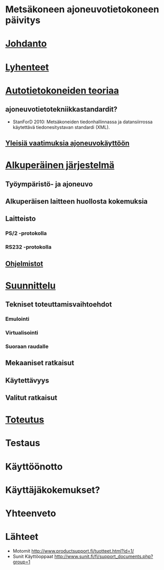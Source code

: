 
# Metsäkoneen ajoneuvotietokoneen päivitys

# [Johdanto](sisalto/johdanto.md)

# [Lyhenteet](sisalto/lyhenteet.md)

# [Autotietokoneiden teoriaa](sisalto/teoriaa.md)
## ajoneuvotietotekniikkastandardit?
* StanForD 2010: Metsäkoneiden tiedonhallinnassa ja datansiirrossa käytettävä tiedonesitystavan standardi (XML).

## [Yleisiä vaatimuksia ajoneuvokäyttöön](sisalto/vaatimukset.md)

# [Alkuperäinen järjestelmä](sisalto/alkuperainen_jarjestelma.md)
## Työympäristö- ja ajoneuvo
## Alkuperäisen laitteen huollosta kokemuksia

## Laitteisto
### PS/2 -protokolla
### RS232 -protokolla

## [Ohjelmistot](sisalto/ohjelmistot.md)

# [Suunnittelu](sisalto/suunnittelu.md)
## Tekniset toteuttamisvaihtoehdot
### Emulointi
### Virtualisointi
### Suoraan raudalle
## Mekaaniset ratkaisut
## Käytettävyys
## Valitut ratkaisut

# [Toteutus](sisalto/toteutus.md)
# Testaus
# Käyttöönotto

# Käyttäjäkokemukset?

# Yhteenveto
# Lähteet
* Motomit http://www.productsupport.fi/tuotteet.html?id=1/
* Sunit Käyttöoppaat http://www.sunit.fi/fi/support_documents.php?group=1
